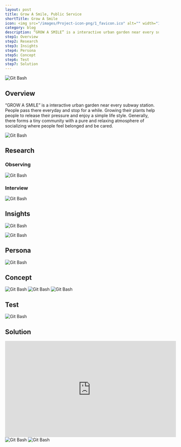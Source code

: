 ```yaml
---
layout: post
title: Grow A Smile, Public Service
shortTitle: Grow A Smile
icon: <img src="/images/Project-icon-png/1_favicon.ico" alt="" width="100"/>
category: blog
description: “GROW A SMILE” is a interactive urban garden near every subway station. People pass there everyday and stop for a while. Growing their plants help people to release their pressure and enjoy a simple life style. Generally, there forms a tiny community with a pure and relaxing atmosphere of socializing where people feel belonged and be cared.
step1: Overview
step2: Research
step3: Insights
step4: Persona
step5: Concept
step6: Test
step7: Solution
---
```


<head>

<head>

<body>
  
 <p><img alt="Git Bash" src="images/GAS/GAS-img-01.jpg"/></p> 

 
<div id="step1" class="dowebok">
<h2>Overview</h2>
  
 <p> “GROW A SMILE” is a interactive urban garden near every subway station. People pass there everyday and stop for a while. Growing their plants help people to release their pressure and enjoy a simple life style. Generally, there forms a tiny community with a pure and relaxing atmosphere of socializing where people feel belonged and be cared.</p> 
 <p><img alt="Git Bash" src="images/GAS/GAS-img-02.jpg"/></p> 


</div>

<div id="step2" class="dowebok">

<h2>Research</h2>
<h3>Observing</h3>

 <p><img alt="Git Bash" src="images/GAS/GAS-img-03.jpg"/></p> 
<h3>Interview</h3>
 <p><img alt="Git Bash" src="images/GAS/GAS-img-04.svg"/></p> 


</div>

<div id="step3" class="dowebok">

<h2>Insights</h2>

<p><img alt="Git Bash" src="images/GAS/GAS-img-05.jpg"/></p>
<p><img alt="Git Bash" src="images/GAS/GAS-img-06.jpg"/></p>


</div>

<div id="step4" class="dowebok">

<h2>Persona</h2>
<p><img alt="Git Bash" src="images/GAS/GAS-img-07.svg"/></p>
</div>

<div id="step5" class="dowebok">

<h2>Concept</h2>
<img alt="Git Bash" src="images/GAS/GAS-img-08.jpg"/>
<img alt="Git Bash" src="images/GAS/GAS-img-09.svg"/>
<img alt="Git Bash" src="images/GAS/GAS-img-10.jpg"/>

</div>

<div id="step6" class="dowebok">


<h2>Test</h2>
<img alt="Git Bash" src="images/GAS/GAS-img-11.svg"/>


</div>

<div id="step7" class="dowebok">

<h2>Solution</h2>
<iframe width="560" height="315" src="https://www.youtube.com/embed/vBNAP6--ncI" frameborder="0" allow="accelerometer; autoplay; encrypted-media; gyroscope; picture-in-picture" allowfullscreen></iframe>

<img alt="Git Bash" src="images/GAS/GAS-img-12.svg"/>
<img alt="Git Bash" src="images/GAS/GAS-img-13.svg"/>
</div>



</body>
